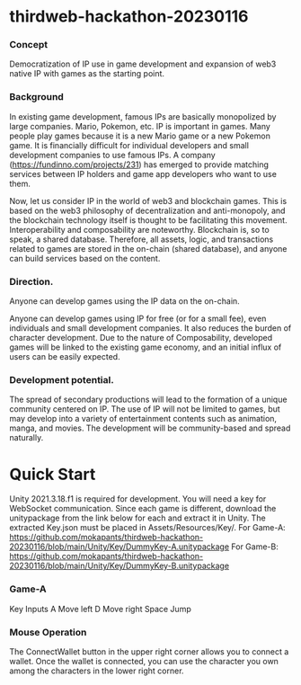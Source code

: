 # thirdweb-hackathon-20230116


### Concept
Democratization of IP use in game development and expansion of web3 native IP with games as the starting point.

### Background
In existing game development, famous IPs are basically monopolized by large companies. Mario, Pokemon, etc.
IP is important in games. Many people play games because it is a new Mario game or a new Pokemon game. It is financially difficult for individual developers and small development companies to use famous IPs.
A company (https://fundinno.com/projects/231) has emerged to provide matching services between IP holders and game app developers who want to use them.

Now, let us consider IP in the world of web3 and blockchain games.
This is based on the web3 philosophy of decentralization and anti-monopoly, and the blockchain technology itself is thought to be facilitating this movement. Interoperability and composability are noteworthy. Blockchain is, so to speak, a shared database. Therefore, all assets, logic, and transactions related to games are stored in the on-chain (shared database), and anyone can build services based on the content.

### Direction.
Anyone can develop games using the IP data on the on-chain.

Anyone can develop games using IP for free (or for a small fee), even individuals and small development companies. It also reduces the burden of character development.
Due to the nature of Composability, developed games will be linked to the existing game economy, and an initial influx of users can be easily expected.

### Development potential.
The spread of secondary productions will lead to the formation of a unique community centered on IP.
The use of IP will not be limited to games, but may develop into a variety of entertainment contents such as animation, manga, and movies.
The development will be community-based and spread naturally.

# Quick Start
Unity 2021.3.18.f1 is required for development.
You will need a key for WebSocket communication.
Since each game is different, download the unitypackage from the link below for each and extract it in Unity.
The extracted Key.json must be placed in Assets/Resources/Key/.
For Game-A: https://github.com/mokapants/thirdweb-hackathon-20230116/blob/main/Unity/Key/DummyKey-A.unitypackage
For Game-B: https://github.com/mokapants/thirdweb-hackathon-20230116/blob/main/Unity/Key/DummyKey-B.unitypackage

### Game-A
Key Inputs
A Move left
D Move right
Space Jump

### Mouse Operation
The ConnectWallet button in the upper right corner allows you to connect a wallet.
Once the wallet is connected, you can use the character you own among the characters in the lower right corner.
